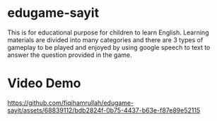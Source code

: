 # edugame-sayit

This is for educational purpose for children to learn English. Learning materials are divided into many categories and 
there are 3 types of gameplay to be played and enjoyed by using google speech to text to answer the question provided in the game.

# Video Demo

https://github.com/fiqihamrullah/edugame-sayit/assets/68839112/bdb2824f-0b75-4437-b63e-f87e89e52115



